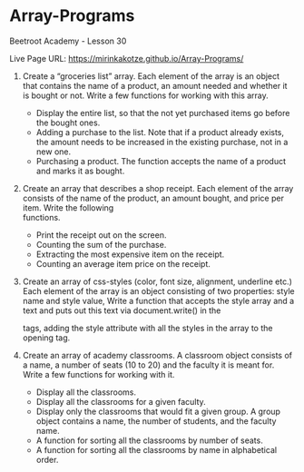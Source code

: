 # Array-Programs
Beetroot Academy - Lesson 30

Live Page URL: https://mirinkakotze.github.io/Array-Programs/

1. Create a “groceries list” array. Each element of the array is an object that contains the name of a product, an amount needed and whether it is bought or not. 
  Write a few functions for working with this array. 
    - Display the entire list, so that the not yet purchased items go before the bought ones. 
    - Adding a purchase to the list. Note that if a product already exists, the amount needs to be increased in the existing purchase, not in a new one. 
    - Purchasing a product. The function accepts the name of a product and marks it as bought.
    
2. Create an array that describes a shop receipt. Each element of the array consists of the name of the product, an amount bought, and price per item. Write the following     
   functions. 
    - Print the receipt out on the screen.
    - Counting the sum of the purchase.
    - Extracting the most expensive item on the receipt.
    - Counting an average item price on the receipt.
    
3. Create an array of css-styles (color, font size, alignment, underline etc.) Each element of the array is an object consisting of two properties: style name and style value, Write a function that accepts the style array and a text and puts out this text via document.write() in the <p></p> tags, adding the style attribute with all the styles in the array to the opening tag.

4. Create an array of academy classrooms. A classroom object consists of a name, a number of seats (10 to 20) and the faculty it is meant for. Write a few functions for working with it.
    - Display all the classrooms.
    - Display all the classrooms for a given faculty.
    - Display only the classrooms that would fit a given group. A group object contains a name, the number of students, and the faculty name.
    - A function for sorting all the classrooms by number of seats.
    - A function for sorting all the classrooms by name in alphabetical order.
